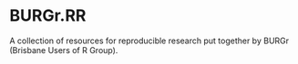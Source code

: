 # BURGr.RR
A collection of resources for reproducible research put together by BURGr (Brisbane Users of R Group). 
